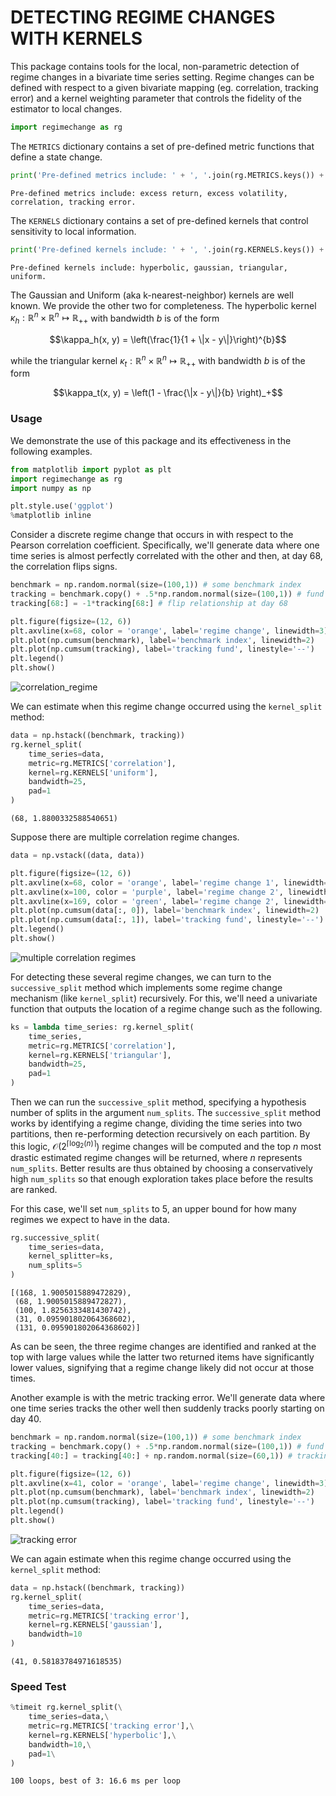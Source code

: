 
# DETECTING REGIME CHANGES WITH KERNELS

This package contains tools for the local, non-parametric detection of regime changes in a bivariate time series setting. Regime changes can be defined with respect to a given bivariate mapping (eg. correlation, tracking error) and a kernel weighting parameter that controls the fidelity of the estimator to local changes.


```python
import regimechange as rg
```

The `METRICS` dictionary contains a set of pre-defined metric functions that define a state change.


```python
print('Pre-defined metrics include: ' + ', '.join(rg.METRICS.keys()) + '.')
```

    Pre-defined metrics include: excess return, excess volatility, correlation, tracking error.


The `KERNELS` dictionary contains a set of pre-defined kernels that control sensitivity to local information.


```python
print('Pre-defined kernels include: ' + ', '.join(rg.KERNELS.keys()) + '.')
```

    Pre-defined kernels include: hyperbolic, gaussian, triangular, uniform.


The Gaussian and Uniform (aka k-nearest-neighbor) kernels are well known. We provide the other two for completeness. The hyperbolic kernel $\kappa_h:\mathbb{R}^n\times\mathbb{R}^n \mapsto \mathbb{R}_{++}$ with bandwidth $b$ is of the form

$$\kappa_h(x, y) = \left(\frac{1}{1 + \|x - y\|}\right)^{b}$$

while the triangular kernel $\kappa_t:\mathbb{R}^n\times\mathbb{R}^n \mapsto \mathbb{R}_{++}$ with bandwidth $b$ is of the form

$$\kappa_t(x, y) = \left(1 - \frac{\|x - y\|}{b} \right)_+$$

### Usage

We demonstrate the use of this package and its effectiveness in the following examples.


```python
from matplotlib import pyplot as plt
import regimechange as rg
import numpy as np

plt.style.use('ggplot')
%matplotlib inline
```

Consider a discrete regime change that occurs in with respect to the Pearson correlation coefficient. Specifically, we'll generate data where one time series is almost perfectly correlated with the other and then, at day 68, the correlation flips signs.


```python
benchmark = np.random.normal(size=(100,1)) # some benchmark index
tracking = benchmark.copy() + .5*np.random.normal(size=(100,1)) # fund tracking benchmark
tracking[68:] = -1*tracking[68:] # flip relationship at day 68

plt.figure(figsize=(12, 6))
plt.axvline(x=68, color = 'orange', label='regime change', linewidth=3)
plt.plot(np.cumsum(benchmark), label='benchmark index', linewidth=2)
plt.plot(np.cumsum(tracking), label='tracking fund', linestyle='--')
plt.legend()
plt.show()
```


![correlation_regime](https://cloud.githubusercontent.com/assets/13667067/25038748/0b48b722-20b5-11e7-88de-0bf85c061fcd.png)


We can estimate when this regime change occurred using the `kernel_split` method:


```python
data = np.hstack((benchmark, tracking))
rg.kernel_split(
    time_series=data,
    metric=rg.METRICS['correlation'],
    kernel=rg.KERNELS['uniform'],
    bandwidth=25,
    pad=1
)
```




    (68, 1.8800332588540651)



Suppose there are multiple correlation regime changes.


```python
data = np.vstack((data, data))

plt.figure(figsize=(12, 6))
plt.axvline(x=68, color = 'orange', label='regime change 1', linewidth=3)
plt.axvline(x=100, color = 'purple', label='regime change 2', linewidth=3)
plt.axvline(x=169, color = 'green', label='regime change 2', linewidth=3)
plt.plot(np.cumsum(data[:, 0]), label='benchmark index', linewidth=2)
plt.plot(np.cumsum(data[:, 1]), label='tracking fund', linestyle='--')
plt.legend()
plt.show()
```


![multiple correlation regimes](https://cloud.githubusercontent.com/assets/13667067/25038750/0b693d6c-20b5-11e7-9b10-790c004daf96.png)


For detecting these several regime changes, we can turn to the `successive_split` method which implements some regime change mechanism (like `kernel_split`) recursively. For this, we'll need a univariate function that outputs the location of a regime change such as the following.


```python
ks = lambda time_series: rg.kernel_split(
    time_series,
    metric=rg.METRICS['correlation'],
    kernel=rg.KERNELS['triangular'],
    bandwidth=25,
    pad=1
)
```

Then we can run the `successive_split` method, specifying a hypothesis number of splits in the argument `num_splits`. The `successive_split` method works by identifying a regime change, dividing the time series into two partitions, then re-performing detection recursively on each partition. By this logic, $\mathcal{O}\left(2^{\lceil \log_2(n) \rceil}\right)$ regime changes will be computed and the top $n$ most drastic estimated regime changes will be returned, where $n$ represents `num_splits`. Better results are thus obtained by choosing a conservatively high `num_splits` so that enough exploration takes place before the results are ranked.

For this case, we'll set `num_splits` to 5, an upper bound for how many regimes we expect to have in the data.


```python
rg.successive_split(
    time_series=data,
    kernel_splitter=ks,
    num_splits=5
)
```




    [(168, 1.9005015889472829),
     (68, 1.9005015889472827),
     (100, 1.8256333481430742),
     (31, 0.095901802064368602),
     (131, 0.095901802064368602)]



As can be seen, the three regime changes are identified and ranked at the top with large values while the latter two returned items have significantly lower values, signifying that a regime change likely did not occur at those times.

Another example is with the metric tracking error. We'll generate data where one time series tracks the other well then suddenly tracks poorly starting on day 40.


```python
benchmark = np.random.normal(size=(100,1)) # some benchmark index
tracking = benchmark.copy() + .5*np.random.normal(size=(100,1)) # fund tracking benchmark
tracking[40:] = tracking[40:] + np.random.normal(size=(60,1)) # tracking error blows up at day 40

plt.figure(figsize=(12, 6))
plt.axvline(x=41, color = 'orange', label='regime change', linewidth=3)
plt.plot(np.cumsum(benchmark), label='benchmark index', linewidth=2)
plt.plot(np.cumsum(tracking), label='tracking fund', linestyle='--')
plt.legend()
plt.show()
```


![tracking error](https://cloud.githubusercontent.com/assets/13667067/25038749/0b65c880-20b5-11e7-9b2f-a67707b91785.png)


We can again estimate when this regime change occurred using the `kernel_split` method:


```python
data = np.hstack((benchmark, tracking))
rg.kernel_split(
    time_series=data,
    metric=rg.METRICS['tracking error'],
    kernel=rg.KERNELS['gaussian'],
    bandwidth=10
)
```




    (41, 0.58183784971618535)



### Speed Test


```python
%timeit rg.kernel_split(\
    time_series=data,\
    metric=rg.METRICS['tracking error'],\
    kernel=rg.KERNELS['hyperbolic'],\
    bandwidth=10,\
    pad=1\
)
```

    100 loops, best of 3: 16.6 ms per loop


